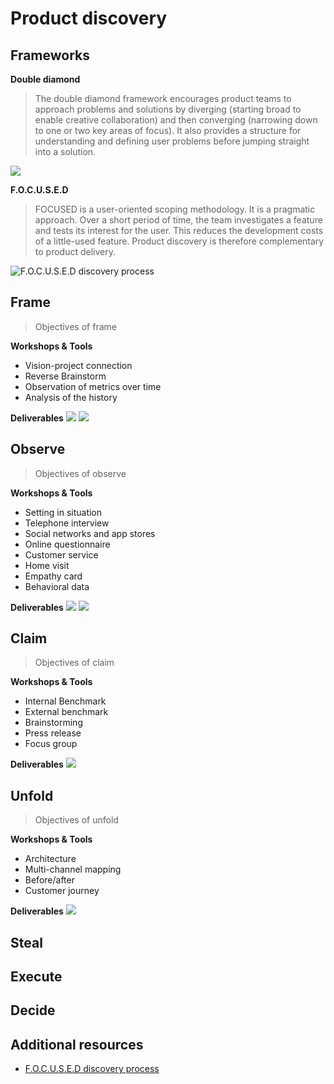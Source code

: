 # Product discovery

## Frameworks

**Double diamond**
> The double diamond framework encourages product teams to approach problems and solutions by diverging (starting broad to enable creative collaboration) and then converging (narrowing down to one or two key areas of focus).  It also provides a structure for understanding and defining user problems before jumping straight into a solution.
 
![](https://www.productboard.com/wp-content/uploads/2019/10/screen-shot-2022-02-14-at-11-56-33-am.png)

**F.O.C.U.S.E.D**
> FOCUSED is a user-oriented scoping methodology. It is a pragmatic approach. Over a short period of time, the team investigates a feature and tests its interest for the user. This reduces the development costs of a little-used feature. Product discovery is therefore complementary to product delivery.

![F.O.C.U.S.E.D discovery process](https://blog.octo.com/wp-content/uploads/2022/08/discovery-focused-illustration-de-marina-wiesel.jpg)

## Frame

>  Objectives of frame

**Workshops & Tools** 
* Vision-project connection
* Reverse Brainstorm
* Observation of metrics over time
* Analysis of the history

**Deliverables**
![](https://blog.octo.com/wp-content/uploads/2022/08/project-ambition-1024x576.jpg)
![](https://www.product-frameworks.com/images/Product_Strategy_Canvas.jp2)

## Observe

>  Objectives of observe

**Workshops & Tools**
* Setting in situation 
* Telephone interview 
* Social networks and app stores 
* Online questionnaire 
* Customer service 
* Home visit 
* Empathy card 
* Behavioral data

**Deliverables**
![](https://blog.octo.com/wp-content/uploads/2022/08/first-use-case-1024x576.jpg)
![](https://www.netsolutions.com/insights/wp-content/uploads/2021/04/product-discovery-value-proposition-canvas.jpg)

## Claim

>  Objectives of claim

**Workshops & Tools**
* Internal Benchmark 
* External benchmark 
* Brainstorming 
* Press release 
* Focus group

**Deliverables**
![](https://i.ytimg.com/vi/bkXMymw_L_Y/maxresdefault.jpg)

## Unfold

>  Objectives of unfold

**Workshops & Tools**
* Architecture
* Multi-channel mapping
* Before/after
* Customer journey

**Deliverables**
![](https://www.questionpro.com/blog/wp-content/uploads/2018/05/customer-journey.png)

## Steal

## Execute

## Decide

## Additional resources

* [F.O.C.U.S.E.D discovery process](https://blog.octo.com/les-7-etapes-f-o-c-u-s-e-d-du-livre-discovery-discipline/)
